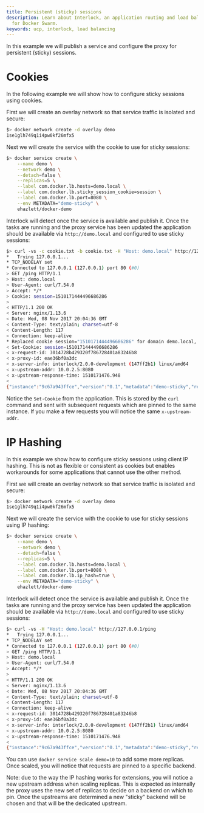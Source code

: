 ```yaml
---
title: Persistent (sticky) sessions
description: Learn about Interlock, an application routing and load balancing system
  for Docker Swarm.
keywords: ucp, interlock, load balancing
---
```


In this example we will publish a service and configure the proxy for persistent (sticky) sessions.

# Cookies
In the following example we will show how to configure sticky sessions using cookies.

First we will create an overlay network so that service traffic is isolated and secure:

```bash
$> docker network create -d overlay demo
1se1glh749q1i4pw0kf26mfx5
```

Next we will create the service with the cookie to use for sticky sessions:

```bash
$> docker service create \
    --name demo \
    --network demo \
    --detach=false \
    --replicas=5 \
    --label com.docker.lb.hosts=demo.local \
    --label com.docker.lb.sticky_session_cookie=session \
    --label com.docker.lb.port=8080 \
    --env METADATA="demo-sticky" \
    ehazlett/docker-demo
```

Interlock will detect once the service is available and publish it.  Once the tasks are running
and the proxy service has been updated the application should be available via `http://demo.local`
and configured to use sticky sessions:

```bash
$> curl -vs -c cookie.txt -b cookie.txt -H "Host: demo.local" http://127.0.0.1/ping
*   Trying 127.0.0.1...
* TCP_NODELAY set
* Connected to 127.0.0.1 (127.0.0.1) port 80 (#0)
> GET /ping HTTP/1.1
> Host: demo.local
> User-Agent: curl/7.54.0
> Accept: */*
> Cookie: session=1510171444496686286
>
< HTTP/1.1 200 OK
< Server: nginx/1.13.6
< Date: Wed, 08 Nov 2017 20:04:36 GMT
< Content-Type: text/plain; charset=utf-8
< Content-Length: 117
< Connection: keep-alive
* Replaced cookie session="1510171444496686286" for domain demo.local, path /, expire 0
< Set-Cookie: session=1510171444496686286
< x-request-id: 3014728b429320f786728401a83246b8
< x-proxy-id: eae36bf0a3dc
< x-server-info: interlock/2.0.0-development (147ff2b1) linux/amd64
< x-upstream-addr: 10.0.2.5:8080
< x-upstream-response-time: 1510171476.948
<
{"instance":"9c67a943ffce","version":"0.1","metadata":"demo-sticky","request_id":"3014728b429320f786728401a83246b8"}
```

Notice the `Set-Cookie` from the application.  This is stored by the `curl` command and sent with subsequent requests
which are pinned to the same instance.  If you make a few requests you will notice the same `x-upstream-addr`.

# IP Hashing
In this example we show how to configure sticky sessions using client IP hashing.  This is not as flexible or consistent
as cookies but enables workarounds for some applications that cannot use the other method.

First we will create an overlay network so that service traffic is isolated and secure:

```bash
$> docker network create -d overlay demo
1se1glh749q1i4pw0kf26mfx5
```

Next we will create the service with the cookie to use for sticky sessions using IP hashing:

```bash
$> docker service create \
    --name demo \
    --network demo \
    --detach=false \
    --replicas=5 \
    --label com.docker.lb.hosts=demo.local \
    --label com.docker.lb.port=8080 \
    --label com.docker.lb.ip_hash=true \
    --env METADATA="demo-sticky" \
    ehazlett/docker-demo
```

Interlock will detect once the service is available and publish it.  Once the tasks are running
and the proxy service has been updated the application should be available via `http://demo.local`
and configured to use sticky sessions:

```bash
$> curl -vs -H "Host: demo.local" http://127.0.0.1/ping
*   Trying 127.0.0.1...
* TCP_NODELAY set
* Connected to 127.0.0.1 (127.0.0.1) port 80 (#0)
> GET /ping HTTP/1.1
> Host: demo.local
> User-Agent: curl/7.54.0
> Accept: */*
>
< HTTP/1.1 200 OK
< Server: nginx/1.13.6
< Date: Wed, 08 Nov 2017 20:04:36 GMT
< Content-Type: text/plain; charset=utf-8
< Content-Length: 117
< Connection: keep-alive
< x-request-id: 3014728b429320f786728401a83246b8
< x-proxy-id: eae36bf0a3dc
< x-server-info: interlock/2.0.0-development (147ff2b1) linux/amd64
< x-upstream-addr: 10.0.2.5:8080
< x-upstream-response-time: 1510171476.948
<
{"instance":"9c67a943ffce","version":"0.1","metadata":"demo-sticky","request_id":"3014728b429320f786728401a83246b8"}
```

You can use `docker service scale demo=10` to add some more replicas.  Once scaled, you will notice that requests are pinned
to a specific backend.

Note: due to the way the IP hashing works for extensions, you will notice a new upstream address when scaling replicas.  This is
expected as internally the proxy uses the new set of replicas to decide on a backend on which to pin.  Once the upstreams are
determined a new "sticky" backend will be chosen and that will be the dedicated upstream.
